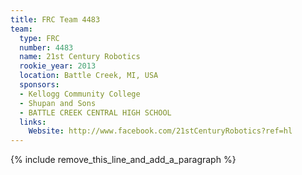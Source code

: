 ```yaml
---
title: FRC Team 4483
team:
  type: FRC
  number: 4483
  name: 21st Century Robotics
  rookie_year: 2013
  location: Battle Creek, MI, USA
  sponsors:
  - Kellogg Community College
  - Shupan and Sons
  - BATTLE CREEK CENTRAL HIGH SCHOOL
  links:
    Website: http://www.facebook.com/21stCenturyRobotics?ref=hl
---
```


{% include remove_this_line_and_add_a_paragraph %}